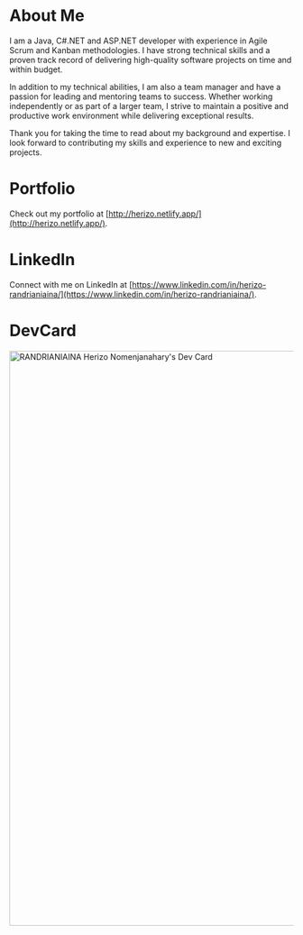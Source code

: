 # About Me
I am a Java, C#.NET and ASP.NET developer with experience in Agile Scrum and Kanban methodologies. I have strong technical skills and a proven track record of delivering high-quality software projects on time and within budget.

In addition to my technical abilities, I am also a team manager and have a passion for leading and mentoring teams to success. Whether working independently or as part of a larger team, I strive to maintain a positive and productive work environment while delivering exceptional results.

Thank you for taking the time to read about my background and expertise. I look forward to contributing my skills and experience to new and exciting projects.

# Portfolio
Check out my portfolio at [http://herizo.netlify.app/](http://herizo.netlify.app/).

# LinkedIn
Connect with me on LinkedIn at [https://www.linkedin.com/in/herizo-randrianiaina/](https://www.linkedin.com/in/herizo-randrianiaina/).


# DevCard
<a href="https://app.daily.dev/randrianiainaherizonomenjanahary"><img src="https://api.daily.dev/devcards/v2/w3At8uYa12ijdN0bhlmHI.png?type=wide&r=dar" width="1020" alt="RANDRIANIAINA Herizo Nomenjanahary's Dev Card"/></a>
